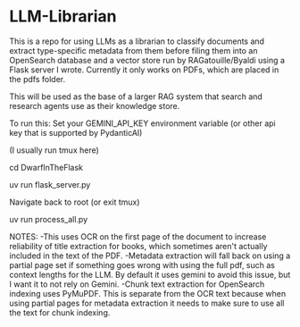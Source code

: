 # LLM-Librarian

This is a repo for using LLMs as a librarian to classify documents and extract type-specific metadata from them before filing them into an OpenSearch database and a vector store run by RAGatouille/Byaldi using a Flask server I wrote. Currently it only works on PDFs, which are placed in the pdfs folder. 

This will be used as the base of a larger RAG system that search and research agents use as their knowledge store.

To run this:
Set your GEMINI_API_KEY environment variable (or other api key that is supported by PydanticAI)

(I usually run tmux here)

cd DwarfInTheFlask

uv run flask_server.py

Navigate back to root (or exit tmux)

uv run process_all.py

NOTES:
-This uses OCR on the first page of the document to increase reliability of title extraction for books, which sometimes aren't actually included in the text of the PDF.
-Metadata extraction will fall back on using a partial page set if something goes wrong with using the full pdf, such as context lengths for the LLM. By default it uses gemini to avoid this issue, but I want it to not rely on Gemini.
-Chunk text extraction for OpenSearch indexing uses PyMuPDF. This is separate from the OCR text because when using partial pages for metadata extraction it needs to make sure to use all the text for chunk indexing.